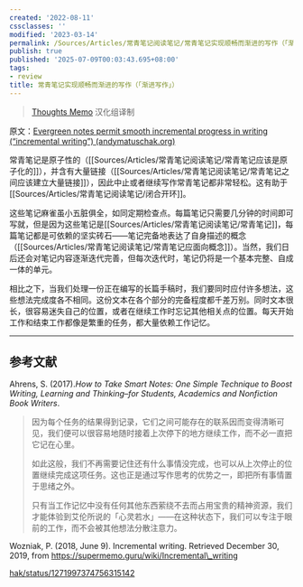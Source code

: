 ```yaml
---
created: '2022-08-11'
cssclasses: ''
modified: '2023-03-14'
permalink: /Sources/Articles/常青笔记阅读笔记/常青笔记实现顺畅而渐进的写作（「渐进写作」）.md
publish: true
published: '2025-07-09T00:03:43.695+08:00'
tags:
- review
title: 常青笔记实现顺畅而渐进的写作（「渐进写作」）
---
```

> [Thoughts Memo](https://paratranz.cn/projects/3131) 汉化组译制

原文：[Evergreen notes permit smooth incremental progress in writing (“incremental writing”) (andymatuschak.org)](https://notes.andymatuschak.org/z6C5H4eYH2A4omfNLuUcDiKibQ1hZG2RGNZ97)

常青笔记是原子性的（[[Sources/Articles/常青笔记阅读笔记/常青笔记应该是原子化的]]），并含有大量链接（[[Sources/Articles/常青笔记阅读笔记/常青笔记之间应该建立大量链接]]），因此中止或者继续写作常青笔记都非常轻松。这有助于[[Sources/Articles/常青笔记阅读笔记/闭合开环]]。

这些笔记麻雀虽小五脏俱全，如同定期检查点。每篇笔记只需要几分钟的时间即可写就，但是因为这些笔记是[[Sources/Articles/常青笔记阅读笔记/常青笔记]]，每篇笔记都是可依赖的坚实砖石——笔记完备地表达了自身描述的概念（[[Sources/Articles/常青笔记阅读笔记/常青笔记应面向概念]]）。当然，我们日后还会对笔记内容逐渐迭代完善，但每次迭代时，笔记仍将是一个基本完整、自成一体的单元。

相比之下，当我们处理一份正在编写的长篇手稿时，我们要同时应付许多想法，这些想法完成度各不相同。这份文本在各个部分的完备程度都千差万别。同时文本很长，很容易迷失自己的位置，或者在继续工作时忘记其他相关点的位置。每天开始工作和结束工作都像是繁重的任务，都大量依赖工作记忆。

___

## 参考文献

Ahrens, S. (2017).*How to Take Smart Notes: One Simple Technique to Boost Writing, Learning and Thinking–for Students, Academics and Nonfiction Book Writers*.

> 因为每个任务的结果得到记录，它们之间可能存在的联系因而变得清晰可见，我们便可以很容易地随时接着上次停下的地方继续工作，而不必一直把它记在心里。
>
> 如此这般，我们不再需要记住还有什么事情没完成，也可以从上次停止的位置继续完成这项任务。这也正是通过写作思考的优势之一，即把所有事情置于思绪之外。
>
> 只有当工作记忆中没有任何其他东西萦绕不去而占用宝贵的精神资源，我们才能体验到艾伦所说的「心灵若水」——在这种状态下，我们可以专注于眼前的工作，而不会被其他想法分散注意力。

Wozniak, P. (2018, June 9). Incremental writing. Retrieved December 30, 2019, from https://supermemo.guru/wiki/Incremental\_writing

[hak/status/1271997374756315142](https://twitter.com/andy_matuschak/status/1271997374756315142)